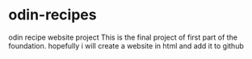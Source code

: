 # odin-recipes
odin recipe website project
This is the final project of first part of the foundation. hopefully i will create a website in html and add it to github